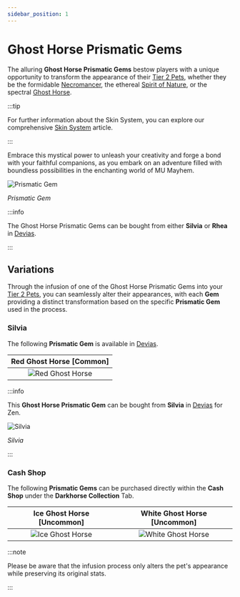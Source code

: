 ```yaml
---
sidebar_position: 1
---
```


# Ghost Horse Prismatic Gems

The alluring **Ghost Horse Prismatic Gems** bestow players with a unique opportunity to transform the appearance of their [Tier 2 Pets](/category/pets), whether they be the formidable [Necromancer](/crafting/pets/Necromancer), the ethereal [Spirit of Nature](/crafting/pets/spirit-of-nature), or the spectral [Ghost Horse](/crafting/pets/ghost-horse).

:::tip

For further information about the Skin System, you can explore our comprehensive [Skin System](/skin-system) article.

:::

Embrace this mystical power to unleash your creativity and forge a bond with your faithful companions, as you embark on an adventure filled with boundless possibilities in the enchanting world of MU Mayhem.

![Prismatic Gem](/img/items/jewels/ghost-horse-prismatic-gem.jpg)

_Prismatic Gem_

:::info

The Ghost Horse Prismatic Gems can be bought from either **Silvia** or **Rhea** in [Devias](/maps/devias).

:::

## Variations

Through the infusion of one of the Ghost Horse Prismatic Gems into your [Tier 2 Pets](/category/pets), you can seamlessly alter their appearances, with each **Gem** providing a distinct transformation based on the specific **Prismatic Gem** used in the process.

### Silvia

The following **Prismatic Gem** is available in [Devias](/maps/devias).

| Red Ghost Horse [<span className="tier-common">**Common**</span>] |
| :---------------------------------------------------------------: |
|      ![Red Ghost Horse](/img/items/pets/red-ghost-horse.jpg)      |

:::info

This **Ghost Horse Prismatic Gem** can be bought from **Silvia** in [Devias](/maps/devias) for Zen.

![Silvia](/img/npc/silvia.jpg)

_Silvia_

:::

### Cash Shop

The following **Prismatic Gems** can be purchased directly within the **Cash Shop** under the **Darkhorse Collection** Tab.

| Ice Ghost Horse [<span className="tier-uncommon">**Uncommon**</span>] | White Ghost Horse [<span className="tier-uncommon">**Uncommon**</span>] |
| :-------------------------------------------------------------------: | :---------------------------------------------------------------------: |
|        ![Ice Ghost Horse](/img/items/pets/ice-ghost-horse.jpg)        |       ![White Ghost Horse](/img/items/pets/white-ghost-horse.jpg)       |

:::note

Please be aware that the infusion process only alters the pet's appearance while preserving its original stats.

:::
